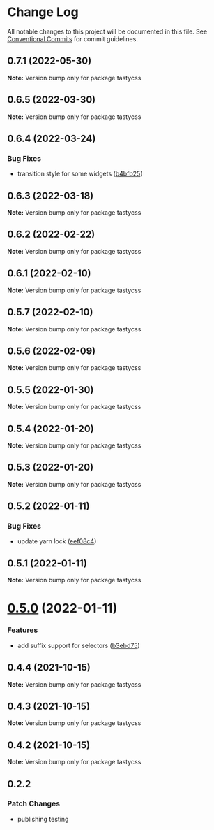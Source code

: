 # Change Log

All notable changes to this project will be documented in this file.
See [Conventional Commits](https://conventionalcommits.org) for commit guidelines.

## 0.7.1 (2022-05-30)

**Note:** Version bump only for package tastycss





## 0.6.5 (2022-03-30)

**Note:** Version bump only for package tastycss





## 0.6.4 (2022-03-24)


### Bug Fixes

* transition style for some widgets ([b4bfb25](https://github.com/numldesign/tatsy/commit/b4bfb25f989e693374a63dea3e074c2d657efadb))





## 0.6.3 (2022-03-18)

**Note:** Version bump only for package tastycss





## 0.6.2 (2022-02-22)

**Note:** Version bump only for package tastycss





## 0.6.1 (2022-02-10)

**Note:** Version bump only for package tastycss





## 0.5.7 (2022-02-10)

**Note:** Version bump only for package tastycss





## 0.5.6 (2022-02-09)

**Note:** Version bump only for package tastycss





## 0.5.5 (2022-01-30)

**Note:** Version bump only for package tastycss





## 0.5.4 (2022-01-20)

**Note:** Version bump only for package tastycss





## 0.5.3 (2022-01-20)

**Note:** Version bump only for package tastycss





## 0.5.2 (2022-01-11)


### Bug Fixes

* update yarn lock ([eef08c4](https://github.com/numldesign/tatsy/commit/eef08c497e09376966846079465459fc9efa6603))





## 0.5.1 (2022-01-11)

**Note:** Version bump only for package tastycss





# [0.5.0](https://github.com/numldesign/tatsy/compare/v0.4.4...v0.5.0) (2022-01-11)


### Features

* add suffix support for selectors ([b3ebd75](https://github.com/numldesign/tatsy/commit/b3ebd75cefc25ff4325fc72e01db51687bbb1476))





## 0.4.4 (2021-10-15)

**Note:** Version bump only for package tastycss





## 0.4.3 (2021-10-15)

**Note:** Version bump only for package tastycss





## 0.4.2 (2021-10-15)

**Note:** Version bump only for package tastycss





## 0.2.2

### Patch Changes

- publishing testing
